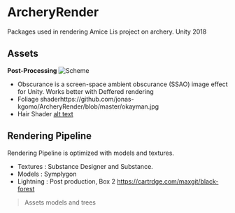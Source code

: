 # ArcheryRender
Packages used in rendering Amice Lis project on archery. Unity 2018 
## Assets
 **Post-Processing**
 ![Scheme](master/okayman.jpg)
* Obscurance is a screen-space ambient obscurance (SSAO) image effect for Unity.
Works better with Deffered rendering
* Foliage shaderhttps://github.com/jonas-kgomo/ArcheryRender/blob/master/okayman.jpg
* Hair Shader
 [alt text](https://github.com/jonas-kgomo/ArcheryRender/blob/master/okayman.jpg)
 ## Rendering Pipeline
 
Rendering Pipeline is optimized with models and textures. 
   - Textures : Substance Designer and Substance.
   - Models : Symplygon
   - Lightning : Post production, Box 2 
 https://cartrdge.com/maxgit/black-forest
 

> Assets 
models and trees 

